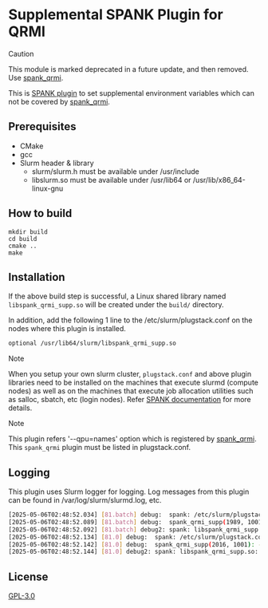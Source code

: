 # Supplemental SPANK Plugin for QRMI

> [!CAUTION]
> This module is marked deprecated in a future update, and then removed. Use [spank_qrmi](../../spank_qrmi).

This is [SPANK plugin](https://slurm.schedmd.com/spank.html) to set supplemental environment variables which can not be covered by [spank_qrmi](../spank_qrmi/README.md).
 
## Prerequisites

* CMake
* gcc
* Slurm header & library
  * slurm/slurm.h must be available under /usr/include
  * libslurm.so must be available under /usr/lib64 or /usr/lib/x86_64-linux-gnu

## How to build

```shell-session
mkdir build
cd build
cmake ..
make
```

## Installation

If the above build step is successful, a Linux shared library named `libspank_qrmi_supp.so` will be created under the `build/` directory. 

In addition, add the following 1 line to the /etc/slurm/plugstack.conf on the nodes where this plugin is installed.

```bash
optional /usr/lib64/slurm/libspank_qrmi_supp.so
```

> [!NOTE]
> When you setup your own slurm cluster, `plugstack.conf` and above plugin libraries need to be installed on the machines that execute slurmd (compute nodes) as well as on the machines that execute job allocation utilities such as salloc, sbatch, etc (login nodes). Refer [SPANK documentation](https://slurm.schedmd.com/spank.html#SECTION_CONFIGURATION) for more details.


> [!NOTE]
> This plugin refers '--qpu=names' option which is registered by [spank_qrmi](../spank_qrmi/README.md). This `spank_qrmi` plugin must be listed in plugstack.conf.

## Logging

This plugin uses Slurm logger for logging. Log messages from this plugin can be found in /var/log/slurm/slurmd.log, etc.

```bash
[2025-05-06T02:48:52.034] [81.batch] debug:  spank: /etc/slurm/plugstack.conf:2: Loaded plugin libspank_qrmi_supp.so
[2025-05-06T02:48:52.089] [81.batch] debug:  spank_qrmi_supp(1989, 1001): -> slurm_spank_task_init argc=0 remote=1
[2025-05-06T02:48:52.092] [81.batch] debug2: spank: libspank_qrmi_supp.so: task_init = 0
[2025-05-06T02:48:52.134] [81.0] debug:  spank: /etc/slurm/plugstack.conf:2: Loaded plugin libspank_qrmi_supp.so
[2025-05-06T02:48:52.142] [81.0] debug:  spank_qrmi_supp(2016, 1001): -> slurm_spank_task_init argc=0 remote=1
[2025-05-06T02:48:52.144] [81.0] debug2: spank: libspank_qrmi_supp.so: task_init = 0
```

## License

[GPL-3.0](https://github.com/qiskit-community/spank-plugins/blob/main/LICENSE)
